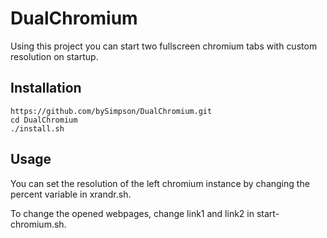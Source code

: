 # DualChromium
Using this project you can start two fullscreen chromium tabs with custom resolution on startup.

## Installation
```
https://github.com/bySimpson/DualChromium.git
cd DualChromium
./install.sh
```

## Usage
You can set the resolution of the left chromium instance by changing the percent variable in xrandr.sh.

To change the opened webpages, change link1 and link2 in start-chromium.sh.
